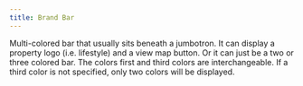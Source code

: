 ```yaml
---
title: Brand Bar
---
```


Multi-colored bar that usually sits beneath a jumbotron. It can display a property logo (i.e. lifestyle) and a view map button. Or it can just be a two or three colored bar. The colors first and third colors are interchangeable. If a third color is not specified, only two colors will be displayed. 
